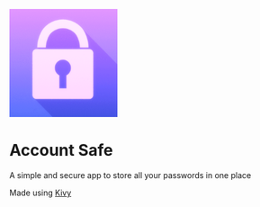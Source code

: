 ![icon](https://github.com/Shiv-Patil/Account-Safe/blob/main/res/icon.png?raw=true)
# Account Safe
 A simple and secure app to store all your passwords in one place

Made using [Kivy](https://kivy.org/ "Kivy homepage")
